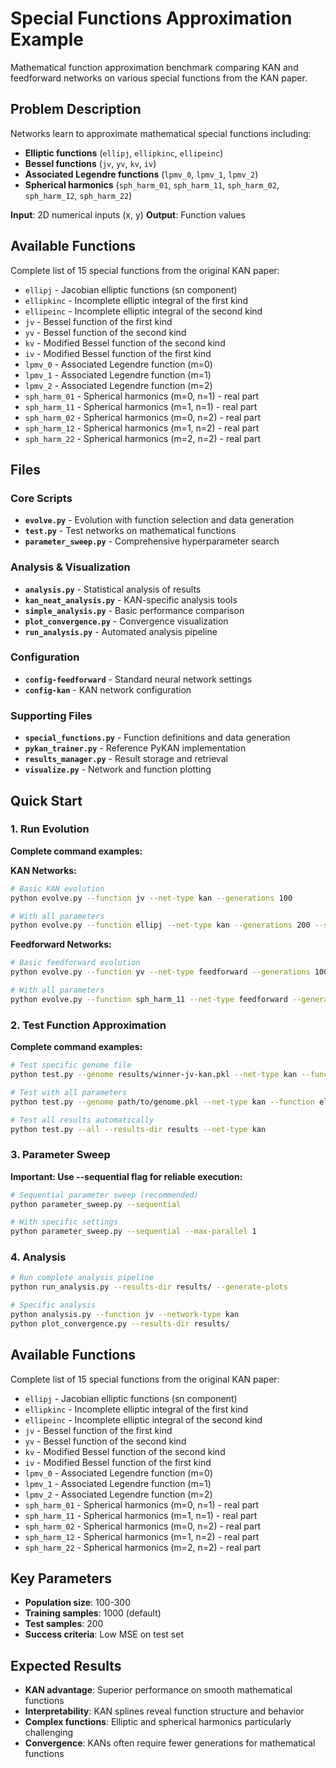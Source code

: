 # Special Functions Approximation Example

Mathematical function approximation benchmark comparing KAN and feedforward networks on various special functions from the KAN paper.

## Problem Description

Networks learn to approximate mathematical special functions including:
- **Elliptic functions** (`ellipj`, `ellipkinc`, `ellipeinc`)
- **Bessel functions** (`jv`, `yv`, `kv`, `iv`) 
- **Associated Legendre functions** (`lpmv_0`, `lpmv_1`, `lpmv_2`)
- **Spherical harmonics** (`sph_harm_01`, `sph_harm_11`, `sph_harm_02`, `sph_harm_12`, `sph_harm_22`)

**Input**: 2D numerical inputs (x, y)
**Output**: Function values

## Available Functions

Complete list of 15 special functions from the original KAN paper:

- `ellipj` - Jacobian elliptic functions (sn component)
- `ellipkinc` - Incomplete elliptic integral of the first kind  
- `ellipeinc` - Incomplete elliptic integral of the second kind
- `jv` - Bessel function of the first kind
- `yv` - Bessel function of the second kind
- `kv` - Modified Bessel function of the second kind
- `iv` - Modified Bessel function of the first kind
- `lpmv_0` - Associated Legendre function (m=0)
- `lpmv_1` - Associated Legendre function (m=1)
- `lpmv_2` - Associated Legendre function (m=2)
- `sph_harm_01` - Spherical harmonics (m=0, n=1) - real part
- `sph_harm_11` - Spherical harmonics (m=1, n=1) - real part
- `sph_harm_02` - Spherical harmonics (m=0, n=2) - real part
- `sph_harm_12` - Spherical harmonics (m=1, n=2) - real part
- `sph_harm_22` - Spherical harmonics (m=2, n=2) - real part

## Files

### Core Scripts

- **`evolve.py`** - Evolution with function selection and data generation
- **`test.py`** - Test networks on mathematical functions
- **`parameter_sweep.py`** - Comprehensive hyperparameter search

### Analysis & Visualization

- **`analysis.py`** - Statistical analysis of results
- **`kan_neat_analysis.py`** - KAN-specific analysis tools  
- **`simple_analysis.py`** - Basic performance comparison
- **`plot_convergence.py`** - Convergence visualization
- **`run_analysis.py`** - Automated analysis pipeline

### Configuration

- **`config-feedforward`** - Standard neural network settings
- **`config-kan`** - KAN network configuration

### Supporting Files

- **`special_functions.py`** - Function definitions and data generation
- **`pykan_trainer.py`** - Reference PyKAN implementation
- **`results_manager.py`** - Result storage and retrieval
- **`visualize.py`** - Network and function plotting

## Quick Start

### 1. Run Evolution

**Complete command examples:**

**KAN Networks:**
```bash
# Basic KAN evolution
python evolve.py --function jv --net-type kan --generations 100

# With all parameters
python evolve.py --function ellipj --net-type kan --generations 200 --seed 42 --samples 1500 --results-file my_results.csv --config config-kan
```

**Feedforward Networks:**
```bash
# Basic feedforward evolution
python evolve.py --function yv --net-type feedforward --generations 100

# With all parameters  
python evolve.py --function sph_harm_11 --net-type feedforward --generations 150 --seed 123 --samples 1000 --skip-plots --config config-feedforward
```

### 2. Test Function Approximation

**Complete command examples:**

```bash
# Test specific genome file
python test.py --genome results/winner-jv-kan.pkl --net-type kan --function jv --view

# Test with all parameters
python test.py --genome path/to/genome.pkl --net-type kan --function ellipkinc --seed 999 --no-plots --quiet

# Test all results automatically
python test.py --all --results-dir results --net-type kan
```

### 3. Parameter Sweep

**Important: Use --sequential flag for reliable execution:**

```bash
# Sequential parameter sweep (recommended)
python parameter_sweep.py --sequential

# With specific settings
python parameter_sweep.py --sequential --max-parallel 1
```

### 4. Analysis

```bash
# Run complete analysis pipeline
python run_analysis.py --results-dir results/ --generate-plots

# Specific analysis
python analysis.py --function jv --network-type kan
python plot_convergence.py --results-dir results/
```

## Available Functions

Complete list of 15 special functions from the original KAN paper:

- `ellipj` - Jacobian elliptic functions (sn component)
- `ellipkinc` - Incomplete elliptic integral of the first kind  
- `ellipeinc` - Incomplete elliptic integral of the second kind
- `jv` - Bessel function of the first kind
- `yv` - Bessel function of the second kind
- `kv` - Modified Bessel function of the second kind
- `iv` - Modified Bessel function of the first kind
- `lpmv_0` - Associated Legendre function (m=0)
- `lpmv_1` - Associated Legendre function (m=1)
- `lpmv_2` - Associated Legendre function (m=2)
- `sph_harm_01` - Spherical harmonics (m=0, n=1) - real part
- `sph_harm_11` - Spherical harmonics (m=1, n=1) - real part
- `sph_harm_02` - Spherical harmonics (m=0, n=2) - real part
- `sph_harm_12` - Spherical harmonics (m=1, n=2) - real part
- `sph_harm_22` - Spherical harmonics (m=2, n=2) - real part

## Key Parameters

- **Population size**: 100-300
- **Training samples**: 1000 (default)
- **Test samples**: 200  
- **Success criteria**: Low MSE on test set

## Expected Results

- **KAN advantage**: Superior performance on smooth mathematical functions
- **Interpretability**: KAN splines reveal function structure and behavior
- **Complex functions**: Elliptic and spherical harmonics particularly challenging
- **Convergence**: KANs often require fewer generations for mathematical functions
